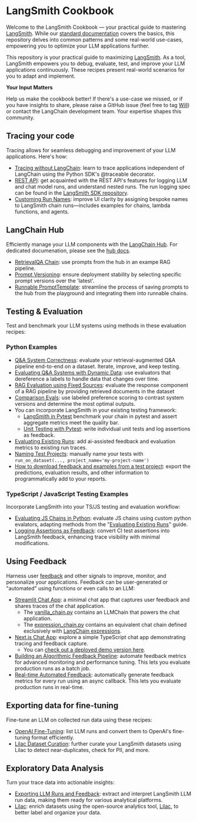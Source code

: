 # LangSmith Cookbook

Welcome to the LangSmith Cookbook — your practical guide to mastering [LangSmith](https://smith.langchain.com/). While our [standard documentation](https://docs.smith.langchain.com/) covers the basics, this repository delves into common patterns and some real-world use-cases, empowering you to optimize your LLM applications further.


This repository is your practical guide to maximizing [LangSmith](https://smith.langchain.com/). As a tool, LangSmith empowers you to debug, evaluate, test, and improve your LLM applications continuously. These recipes present real-world scenarios for you to adapt and implement.

**Your Input Matters**

Help us make the cookbook better! If there's a use-case we missed, or if you have insights to share, please raise a GitHub issue (feel free to tag [Will](https://github.com/hinthornw)) or contact the LangChain development team. Your expertise shapes this community.

## Tracing your code

Tracing allows for seamless debugging and improvement of your LLM applications. Here's how:


- [Tracing without LangChain](./tracing-examples/traceable/tracing_without_langchain.ipynb): learn to trace applications independent of LangChain using the Python SDK's @traceable decorator.
- [REST API](./tracing-examples/rest/rest.ipynb): get acquainted with the REST API's features for logging LLM and chat model runs, and understand nested runs. The run logging spec can be found in the [LangSmith SDK repository](https://github.com/langchain-ai/langsmith-sdk/blob/main/openapi/openapi.yaml).
- [Customing Run Names](./tracing-examples/runnable-naming/run-naming.ipynb): improve UI clarity by assigning bespoke names to LangSmith chain runs—includes examples for chains, lambda functions, and agents.

## LangChain Hub

Efficiently manage your LLM components with the [LangChain Hub](https://smith.langchain.com/hub). For dedicated documenation, please see the [hub docs](https://docs.smith.langchain.com/category/hub).

- [RetrievalQA Chain](./hub-examples/retrieval-qa-chain/retrieval-qa.ipynb): use prompts from the hub in an exampe RAG pipeline.
- [Prompt Versioning](./hub-examples/retrieval-qa-chain-versioned/prompt-versioning.ipynb): ensure deployment stability by selecting specific prompt versions over the 'latest'.
- [Runnable PromptTemplate](./hub-examples/runnable-prompt/edit-in-playground.ipynb): streamline the process of saving prompts to the hub from the playground and integrating them into runnable chains.


## Testing & Evaluation

Test and benchmark your LLM systems using methods in these evaluation recipes:

### Python Examples


- [Q&A System Correctness](./testing-examples/qa-correctness/qa-correctness.ipynb): evaluate your retrieval-augmented Q&A pipeline end-to-end on a dataset. Iterate, improve, and keep testing.
- [Evaluating Q&A Systems with Dynamic Data](./testing-examples/dynamic-data/testing_dynamic_data.ipynb): use evaluators that dereference a labels to handle data that changes over time.
- [RAG Evaluation using Fixed Sources](./testing-examples/using-fixed-sources/using_fixed_sources.ipynb): evaluate the response component of a RAG pipeline by providing retrieved documents in the dataset
- [Comparison Evals](./testing-examples/comparing-runs/comparing-qa.ipynb): use labeled preference scoring to contrast system versions and determine the most optimal outputs.
- You can incorporate LangSmith in your existing testing framework:
    - [LangSmith in Pytest](./testing-examples/pytest/) benchmark your chain in pytest and assert aggregate metrics meet the quality bar.
    - [Unit Testing with Pytest](./testing-examples/pytest-ut/): write individual unit tests and log assertions as feedback.
- [Evaluating Existing Runs](./testing-examples/evaluate-existing-test-project/evaluate_runs.ipynb): add ai-assisted feedback and evaluation metrics to existing run traces.
- [Naming Test Projects](./testing-examples/naming-test-projects/naming-test-projects.md): manually name your tests with `run_on_dataset(..., project_name='my-project-name')`
- [How to download feedback and examples from a test project](./testing-examples/download-feedback-and-examples/download_example.ipynb): export the predictions, evaluation results, and other information to programmatically add to your reports.

### TypeScript / JavaScript Testing Examples

Incorporate LangSmith into your TS/JS testing and evaluation workflow:

- [Evaluating JS Chains in Python](./typescript-testing-examples/eval-in-python/): evaluate JS chains using custom python evalators, adapting methods from the "[Evaluating Existing Runs](./testing-examples/evaluate-existing-test-project/evaluate_runs.ipynb)" guide.
- [Logging Assertions as Feedback](./typescript-testing-examples/simple-test/): convert CI test assertions into LangSmith feedback, enhancing trace visibility with minimal modifications.

## Using Feedback

Harness user [feedback](https://docs.smith.langchain.com/evaluation/capturing-feedback) and other signals to improve, monitor, and personalize your applications. Feedback can be user-generated or "automated" using functions or even calls to an LLM:

- [Streamlit Chat App](./feedback-examples/streamlit/README.md): a minimal chat app that captures user feedback and shares traces of the chat application.
    - The [vanilla_chain.py](./feedback-examples/streamlit/vanilla_chain.py) contains an LLMChain that powers the chat application.
    - The [expression_chain.py](./feedback-examples/streamlit/expression_chain.py) contains an equivalent chat chain defined exclusively with [LangChain expressions](https://python.langchain.com/docs/guides/expression_language/). 
- [Next.js Chat App](./feedback-examples/nextjs/README.md): explore a simple TypeScript chat app demonstrating tracing and feedback capture.
    - You can [check out a deployed demo version here](https://langsmith-cookbook.vercel.app/).
- [Building an Algorithmic Feedback Pipeline](./feedback-examples/algorithmic-feedback/algorithmic_feedback.ipynb): automate feedback metrics for advanced monitoring and performance tuning. This lets you evaluate production runs as a batch job.
- [Real-time Automated Feedback](./feedback-examples/algorithmic-feedback/algorithmic_feedback.ipynb): automatically generate feedback metrics for every run using an async callback. This lets you evaluate production runs in real-time.

## Exporting data for fine-tuning

Fine-tune an LLM on collected run data using these recipes:

- [OpenAI Fine-Tuning](./fine-tuning-examples/export-to-openai/fine-tuning-on-chat-runs.ipynb): list LLM runs and convert them to OpenAI's fine-tuning format efficiently.
- [Lilac Dataset Curation](./fine-tuning-examples/lilac/lilac.ipynb): further curate your LangSmith datasets using Lilac to detect near-duplicates, check for PII, and more.

## Exploratory Data Analysis

Turn your trace data into actionable insights:

- [Exporting LLM Runs and Feedback](./exploratory-data-analysis/exporting-llm-runs-and-feedback/llm_run_etl.ipynb): extract and interpret LangSmith LLM run data, making them ready for various analytical platforms.
- [Lilac](./exploratory-data-analysis/lilac/lilac.ipynb): enrich datasets using the open-source analytics tool, [Lilac](https://github.com/lilacai/lilac), to better label and organize your data.
